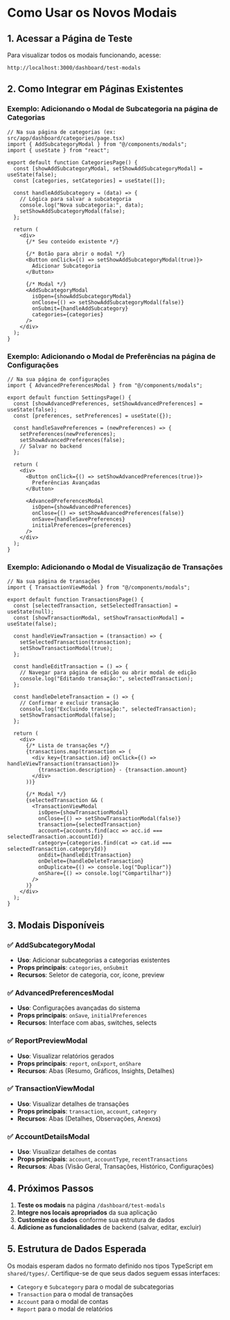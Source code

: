 # Como Usar os Novos Modais

## 1. Acessar a Página de Teste

Para visualizar todos os modais funcionando, acesse:
```
http://localhost:3000/dashboard/test-modals
```

## 2. Como Integrar em Páginas Existentes

### Exemplo: Adicionando o Modal de Subcategoria na página de Categorias

```tsx
// Na sua página de categorias (ex: src/app/dashboard/categories/page.tsx)
import { AddSubcategoryModal } from "@/components/modals";
import { useState } from "react";

export default function CategoriesPage() {
  const [showAddSubcategoryModal, setShowAddSubcategoryModal] = useState(false);
  const [categories, setCategories] = useState([]);

  const handleAddSubcategory = (data) => {
    // Lógica para salvar a subcategoria
    console.log("Nova subcategoria:", data);
    setShowAddSubcategoryModal(false);
  };

  return (
    <div>
      {/* Seu conteúdo existente */}
      
      {/* Botão para abrir o modal */}
      <Button onClick={() => setShowAddSubcategoryModal(true)}>
        Adicionar Subcategoria
      </Button>

      {/* Modal */}
      <AddSubcategoryModal
        isOpen={showAddSubcategoryModal}
        onClose={() => setShowAddSubcategoryModal(false)}
        onSubmit={handleAddSubcategory}
        categories={categories}
      />
    </div>
  );
}
```

### Exemplo: Adicionando o Modal de Preferências na página de Configurações

```tsx
// Na sua página de configurações
import { AdvancedPreferencesModal } from "@/components/modals";

export default function SettingsPage() {
  const [showAdvancedPreferences, setShowAdvancedPreferences] = useState(false);
  const [preferences, setPreferences] = useState({});

  const handleSavePreferences = (newPreferences) => {
    setPreferences(newPreferences);
    setShowAdvancedPreferences(false);
    // Salvar no backend
  };

  return (
    <div>
      <Button onClick={() => setShowAdvancedPreferences(true)}>
        Preferências Avançadas
      </Button>

      <AdvancedPreferencesModal
        isOpen={showAdvancedPreferences}
        onClose={() => setShowAdvancedPreferences(false)}
        onSave={handleSavePreferences}
        initialPreferences={preferences}
      />
    </div>
  );
}
```

### Exemplo: Adicionando o Modal de Visualização de Transações

```tsx
// Na sua página de transações
import { TransactionViewModal } from "@/components/modals";

export default function TransactionsPage() {
  const [selectedTransaction, setSelectedTransaction] = useState(null);
  const [showTransactionModal, setShowTransactionModal] = useState(false);

  const handleViewTransaction = (transaction) => {
    setSelectedTransaction(transaction);
    setShowTransactionModal(true);
  };

  const handleEditTransaction = () => {
    // Navegar para página de edição ou abrir modal de edição
    console.log("Editando transação:", selectedTransaction);
  };

  const handleDeleteTransaction = () => {
    // Confirmar e excluir transação
    console.log("Excluindo transação:", selectedTransaction);
    setShowTransactionModal(false);
  };

  return (
    <div>
      {/* Lista de transações */}
      {transactions.map(transaction => (
        <div key={transaction.id} onClick={() => handleViewTransaction(transaction)}>
          {transaction.description} - {transaction.amount}
        </div>
      ))}

      {/* Modal */}
      {selectedTransaction && (
        <TransactionViewModal
          isOpen={showTransactionModal}
          onClose={() => setShowTransactionModal(false)}
          transaction={selectedTransaction}
          account={accounts.find(acc => acc.id === selectedTransaction.accountId)}
          category={categories.find(cat => cat.id === selectedTransaction.categoryId)}
          onEdit={handleEditTransaction}
          onDelete={handleDeleteTransaction}
          onDuplicate={() => console.log("Duplicar")}
          onShare={() => console.log("Compartilhar")}
        />
      )}
    </div>
  );
}
```

## 3. Modais Disponíveis

### ✅ AddSubcategoryModal
- **Uso**: Adicionar subcategorias a categorias existentes
- **Props principais**: `categories`, `onSubmit`
- **Recursos**: Seletor de categoria, cor, ícone, preview

### ✅ AdvancedPreferencesModal
- **Uso**: Configurações avançadas do sistema
- **Props principais**: `onSave`, `initialPreferences`
- **Recursos**: Interface com abas, switches, selects

### ✅ ReportPreviewModal
- **Uso**: Visualizar relatórios gerados
- **Props principais**: `report`, `onExport`, `onShare`
- **Recursos**: Abas (Resumo, Gráficos, Insights, Detalhes)

### ✅ TransactionViewModal
- **Uso**: Visualizar detalhes de transações
- **Props principais**: `transaction`, `account`, `category`
- **Recursos**: Abas (Detalhes, Observações, Anexos)

### ✅ AccountDetailsModal
- **Uso**: Visualizar detalhes de contas
- **Props principais**: `account`, `accountType`, `recentTransactions`
- **Recursos**: Abas (Visão Geral, Transações, Histórico, Configurações)

## 4. Próximos Passos

1. **Teste os modais** na página `/dashboard/test-modals`
2. **Integre nos locais apropriados** da sua aplicação
3. **Customize os dados** conforme sua estrutura de dados
4. **Adicione as funcionalidades** de backend (salvar, editar, excluir)

## 5. Estrutura de Dados Esperada

Os modais esperam dados no formato definido nos tipos TypeScript em `shared/types/`. Certifique-se de que seus dados seguem essas interfaces:

- `Category` e `Subcategory` para o modal de subcategorias
- `Transaction` para o modal de transações
- `Account` para o modal de contas
- `Report` para o modal de relatórios
